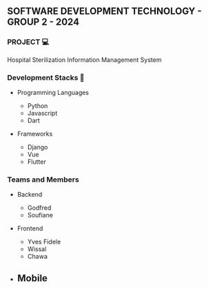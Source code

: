## SOFTWARE DEVELOPMENT TECHNOLOGY - GROUP 2 - 2024

### PROJECT 💻
Hospital Sterilization Information Management System

### Development Stacks 🧰
- Programming Languages
  - Python
  - Javascript
  - Dart


- Frameworks
  - Django
  - Vue
  - Flutter
 

### Teams and Members
- Backend
  - Godfred
  - Soufiane
 
- Frontend
  - Yves Fidele
  - Wissal
  - Chawa


- Mobile
  - 
    

